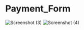 
# Payment_Form

![Screenshot (3)](https://user-images.githubusercontent.com/118586185/219430476-3a30361f-fbaa-423d-9e8b-65d1ff2ce609.png)
![Screenshot (4)](https://user-images.githubusercontent.com/118586185/219432981-6f068a88-e8ec-4f58-9429-b33b7cc8ab49.png)
